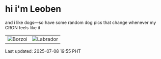 # hi i'm Leoben

and i like dogs—so have some random dog pics that change whenever my CRON feels like it

|  |  |
|--------|----------|
| ![Borzoi](https://random-dog-vercel.vercel.app/api/random-borzoi?v=1751975701) | ![Labrador](https://random-dog-vercel.vercel.app/api/random-labrador?v=1751975701) |

Last updated: 2025-07-08 19:55 PHT
